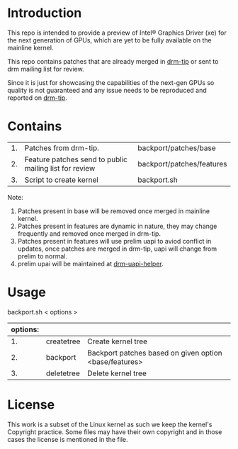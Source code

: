 
# Introduction

This repo is intended to provide a preview of Intel® Graphics Driver (xe) for the next generation of GPUs, which are yet to be fully available on the mainline kernel.

This repo contains patches that are already merged in [drm-tip](https://gitlab.freedesktop.org/drm/tip) or sent to drm mailing list for review.

Since it is just for showcasing the capabilities of the next-gen GPUs so quality is not guaranteed and any issue needs to be reproduced and reported on [drm-tip](https://drm.pages.freedesktop.org/intel-docs/how-to-file-i915-bugs.html).


# Contains
|   |   | |
|-- |---|-- |
|1. | Patches from drm-tip.| backport/patches/base | |
|2. | Feature patches send to public mailing list for review |backport/patches/features |
|3. | Script to create kernel | backport.sh|

Note: 
1. Patches present in base will be removed once merged in mainline kernel.
2. Patches present in features are dynamic in nature, they may change frequently and removed once merged in drm-tip.
3. Patches present in features will use prelim uapi to aviod conflict in updates, once patches are merged in drm-tip, uapi will change from prelim to normal.
4. prelim upai will be maintained at [drm-uapi-helper](https://github.com/intel-gpu/drm-uapi-helper/tree/xe).

# Usage
backport.sh < options >

|options:| | |
|-- |--|--| 
|1. |createtree| Create kernel tree|
|2. |backport| Backport patches based on given option <base/features>|
|3. |deletetree| Delete kernel tree|


# License

This work is a subset of the Linux kernel as such we keep the kernel's
Copyright practice. Some files may have their own copyright and in those
cases the license is mentioned in the file.
